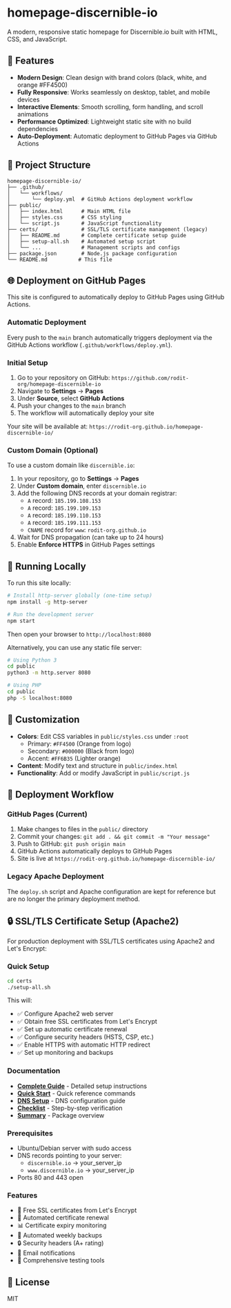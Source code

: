 # homepage-discernible-io

A modern, responsive static homepage for Discernible.io built with HTML, CSS, and JavaScript.

## 🚀 Features

- **Modern Design**: Clean design with brand colors (black, white, and orange #FF4500)
- **Fully Responsive**: Works seamlessly on desktop, tablet, and mobile devices
- **Interactive Elements**: Smooth scrolling, form handling, and scroll animations
- **Performance Optimized**: Lightweight static site with no build dependencies
- **Auto-Deployment**: Automatic deployment to GitHub Pages via GitHub Actions

## 📁 Project Structure

```
homepage-discernible-io/
├── .github/
│   └── workflows/
│       └── deploy.yml  # GitHub Actions deployment workflow
├── public/
│   ├── index.html      # Main HTML file
│   ├── styles.css      # CSS styling
│   └── script.js       # JavaScript functionality
├── certs/              # SSL/TLS certificate management (legacy)
│   ├── README.md       # Complete certificate setup guide
│   ├── setup-all.sh    # Automated setup script
│   └── ...             # Management scripts and configs
├── package.json        # Node.js package configuration
└── README.md          # This file
```

## 🌐 Deployment on GitHub Pages

This site is configured to automatically deploy to GitHub Pages using GitHub Actions.

### Automatic Deployment

Every push to the `main` branch automatically triggers deployment via the GitHub Actions workflow (`.github/workflows/deploy.yml`).

### Initial Setup

1. Go to your repository on GitHub: `https://github.com/rodit-org/homepage-discernible-io`
2. Navigate to **Settings** → **Pages**
3. Under **Source**, select **GitHub Actions**
4. Push your changes to the `main` branch
5. The workflow will automatically deploy your site

Your site will be available at: `https://rodit-org.github.io/homepage-discernible-io/`

### Custom Domain (Optional)

To use a custom domain like `discernible.io`:

1. In your repository, go to **Settings** → **Pages**
2. Under **Custom domain**, enter `discernible.io`
3. Add the following DNS records at your domain registrar:
   - `A` record: `185.199.108.153`
   - `A` record: `185.199.109.153`
   - `A` record: `185.199.110.153`
   - `A` record: `185.199.111.153`
   - `CNAME` record for `www`: `rodit-org.github.io`
4. Wait for DNS propagation (can take up to 24 hours)
5. Enable **Enforce HTTPS** in GitHub Pages settings

## 🏃 Running Locally

To run this site locally:

```bash
# Install http-server globally (one-time setup)
npm install -g http-server

# Run the development server
npm start
```

Then open your browser to `http://localhost:8080`

Alternatively, you can use any static file server:

```bash
# Using Python 3
cd public
python3 -m http.server 8080

# Using PHP
cd public
php -S localhost:8080
```

## 🎨 Customization

- **Colors**: Edit CSS variables in `public/styles.css` under `:root`
  - Primary: `#FF4500` (Orange from logo)
  - Secondary: `#000000` (Black from logo)
  - Accent: `#FF6B35` (Lighter orange)
- **Content**: Modify text and structure in `public/index.html`
- **Functionality**: Add or modify JavaScript in `public/script.js`

## 🔄 Deployment Workflow

### GitHub Pages (Current)
1. Make changes to files in the `public/` directory
2. Commit your changes: `git add . && git commit -m "Your message"`
3. Push to GitHub: `git push origin main`
4. GitHub Actions automatically deploys to GitHub Pages
5. Site is live at `https://rodit-org.github.io/homepage-discernible-io/`

### Legacy Apache Deployment
The `deploy.sh` script and Apache configuration are kept for reference but are no longer the primary deployment method.

## 🔒 SSL/TLS Certificate Setup (Apache2)

For production deployment with SSL/TLS certificates using Apache2 and Let's Encrypt:

### Quick Setup
```bash
cd certs
./setup-all.sh
```

This will:
- ✅ Configure Apache2 web server
- ✅ Obtain free SSL certificates from Let's Encrypt
- ✅ Set up automatic certificate renewal
- ✅ Configure security headers (HSTS, CSP, etc.)
- ✅ Enable HTTPS with automatic HTTP redirect
- ✅ Set up monitoring and backups

### Documentation
- **[Complete Guide](certs/README.md)** - Detailed setup instructions
- **[Quick Start](certs/QUICKSTART.md)** - Quick reference commands
- **[DNS Setup](certs/DNS-SETUP.md)** - DNS configuration guide
- **[Checklist](certs/CHECKLIST.md)** - Step-by-step verification
- **[Summary](certs/SUMMARY.md)** - Package overview

### Prerequisites
- Ubuntu/Debian server with sudo access
- DNS records pointing to your server:
  - `discernible.io` → your_server_ip
  - `www.discernible.io` → your_server_ip
- Ports 80 and 443 open

### Features
- 🔐 Free SSL certificates from Let's Encrypt
- 🤖 Automated certificate renewal
- 📊 Certificate expiry monitoring
- 💾 Automated weekly backups
- 🔒 Security headers (A+ rating)
- 📧 Email notifications
- 🧪 Comprehensive testing tools

## 📝 License

MIT